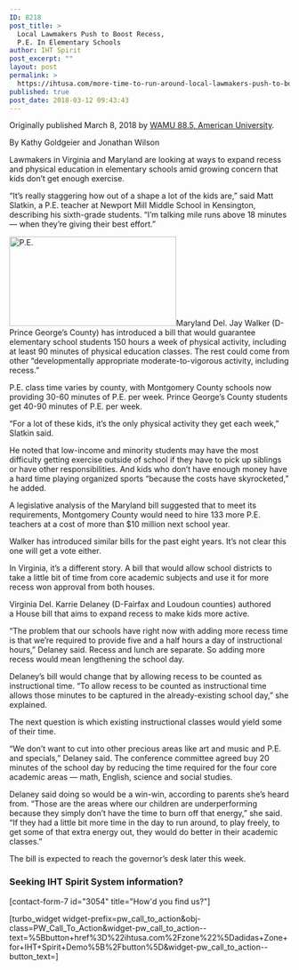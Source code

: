 ```yaml
---
ID: 8218
post_title: >
  Local Lawmakers Push to Boost Recess,
  P.E. In Elementary Schools
author: IHT Spirit
post_excerpt: ""
layout: post
permalink: >
  https://ihtusa.com/more-time-to-run-around-local-lawmakers-push-to-boost-recess-and-p-e-in-elementary-schools/
published: true
post_date: 2018-03-12 09:43:43
---
```

Originally published March 8, 2018 by <a href="http://popl.ink/pHorvb">WAMU 88.5, American University</a>.

By Kathy Goldgeier and Jonathan Wilson

Lawmakers in Virginia and Maryland are looking at ways to expand recess and physical education in elementary schools amid growing concern that kids don’t get enough exercise.

“It’s really staggering how out of a shape a lot of the kids are,” said Matt Slatkin, a P.E. teacher at Newport Mill Middle School in Kensington, describing his sixth-grade students. “I’m talking mile runs above 18 minutes — when they’re giving their best effort.”

<!--more--><a href="https://ihtusa.com/wp-content/uploads/2018/03/share3-12.jpg"><img class="alignright wp-image-8219 size-medium" src="https://ihtusa.com/wp-content/uploads/2018/03/share3-12-300x161.jpg" alt="P.E." width="300" height="161" /></a>Maryland Del. Jay Walker (D-Prince George’s County) has introduced a bill that would guarantee elementary school students 150 hours a week of physical activity, including at least 90 minutes of physical education classes. The rest could come from other “developmentally appropriate moderate-to-vigorous activity, including recess.”

P.E. class time varies by county, with Montgomery County schools now providing 30-60 minutes of P.E. per week. Prince George’s County students get 40-90 minutes of P.E. per week.

“For a lot of these kids, it’s the only physical activity they get each week,” Slatkin said.

He noted that low-income and minority students may have the most difficulty getting exercise outside of school if they have to pick up siblings or have other responsibilities. And kids who don’t have enough money have a hard time playing organized sports “because the costs have skyrocketed,” he added.

A legislative analysis of the Maryland bill suggested that to meet its requirements, Montgomery County would need to hire 133 more P.E. teachers at a cost of more than $10 million next school year.

Walker has introduced similar bills for the past eight years. It’s not clear this one will get a vote either.

In Virginia, it’s a different story. A bill that would allow school districts to take a little bit of time from core academic subjects and use it for more recess won approval from both houses.

Virginia Del. Karrie Delaney (D-Fairfax and Loudoun counties) authored a House bill that aims to expand recess to make kids more active.

“The problem that our schools have right now with adding more recess time is that we’re required to provide five and a half hours a day of instructional hours,” Delaney said. Recess and lunch are separate. So adding more recess would mean lengthening the school day.

Delaney’s bill would change that by allowing recess to be counted as instructional time. “To allow recess to be counted as instructional time allows those minutes to be captured in the already-existing school day,” she explained.

The next question is which existing instructional classes would yield some of their time.

“We don’t want to cut into other precious areas like art and music and P.E. and specials,” Delaney said. The conference committee agreed buy 20 minutes of the school day by reducing the time required for the four core academic areas — math, English, science and social studies.

Delaney said doing so would be a win-win, according to parents she’s heard from. “Those are the areas where our children are underperforming because they simply don’t have the time to burn off that energy,” she said. “If they had a little bit more time in the day to run around, to play freely, to get some of that extra energy out, they would do better in their academic classes.”

The bill is expected to reach the governor’s desk later this week.
<h3 class="article-newsletter-signup">Seeking IHT Spirit System information?</h3>
<p class="article-newsletter-signup">[contact-form-7 id="3054" title="How'd you find us?"]</p>
[turbo_widget widget-prefix=pw_call_to_action&obj-class=PW_Call_To_Action&widget-pw_call_to_action--text=%5Bbutton+href%3D%22ihtusa.com%2Fzone%22%5Dadidas+Zone+for+IHT+Spirit+Demo%5B%2Fbutton%5D&widget-pw_call_to_action--button_text=]